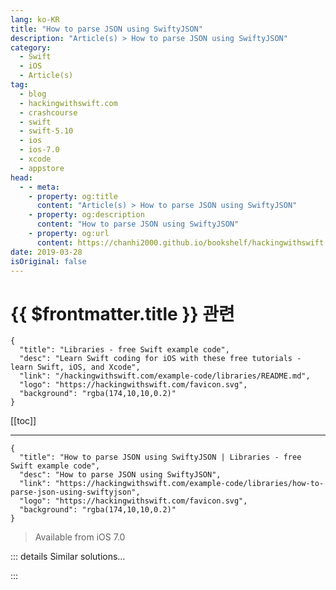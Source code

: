 ```yaml
---
lang: ko-KR
title: "How to parse JSON using SwiftyJSON"
description: "Article(s) > How to parse JSON using SwiftyJSON"
category:
  - Swift
  - iOS
  - Article(s)
tag: 
  - blog
  - hackingwithswift.com
  - crashcourse
  - swift
  - swift-5.10
  - ios
  - ios-7.0
  - xcode
  - appstore
head:
  - - meta:
    - property: og:title
      content: "Article(s) > How to parse JSON using SwiftyJSON"
    - property: og:description
      content: "How to parse JSON using SwiftyJSON"
    - property: og:url
      content: https://chanhi2000.github.io/bookshelf/hackingwithswift.com/example-code/libraries/how-to-parse-json-using-swiftyjson.html
date: 2019-03-28
isOriginal: false
---
```


# {{ $frontmatter.title }} 관련

```component VPCard
{
  "title": "Libraries - free Swift example code",
  "desc": "Learn Swift coding for iOS with these free tutorials - learn Swift, iOS, and Xcode",
  "link": "/hackingwithswift.com/example-code/libraries/README.md",
  "logo": "https://hackingwithswift.com/favicon.svg",
  "background": "rgba(174,10,10,0.2)"
}
```

[[toc]]

---

```component VPCard
{
  "title": "How to parse JSON using SwiftyJSON | Libraries - free Swift example code",
  "desc": "How to parse JSON using SwiftyJSON",
  "link": "https://hackingwithswift.com/example-code/libraries/how-to-parse-json-using-swiftyjson",
  "logo": "https://hackingwithswift.com/favicon.svg",
  "background": "rgba(174,10,10,0.2)"
}
```

> Available from iOS 7.0

<!-- TODO: 작성 -->

<!-- 
SwiftyJSON is a super-simplified JSON parsing library that gives you clearer syntax than the built-in iOS libraries (yes, even more than `JSONEncoder` from `Codable`), and is free.

You can <a href="https://github.com/SwiftyJSON/SwiftyJSON">download it from here</a> - unzip the file you downloaded, then look in its Source directory and drag <FontIcon icon="fa-brands fa-swift"/>`SwiftyJSON.swift` into your Xcode project. To use SwiftyJSON, you need to convert your JSON string into a `Data` object, then send it in for parsing. Once that's done, you simply request data in the format you want, and (here's the awesome bit) *SwiftyJSON is guaranteed to return something.*

That "something" is going to be your data, if all things are in good shape. But if you requested the wrong thing (either with a typo, or because you didn't understand your JSON structure correctly) or if the JSON has changed, SwiftyJSON will just return a default value instead.

To get you started, here is some example JSON:

```swift
let json = "{ \"people\": [{ \"firstName\": \"Paul\", \"lastName\": \"Hudson\", \"isAlive\": true }, { \"firstName\": \"Angela\", \"lastName\": \"Merkel\", \"isAlive\": true }, { \"firstName\": \"George\", \"lastName\": \"Washington\", \"isAlive\": false } ] }"
```

That contains an array of three people, each of which have a first name, a last name, and an "is alive" status. To parse that using SwiftyJSON and print out all the first names, here's the code:

```swift
if let data = json.data(using: .utf8) {
    if let json = try? JSON(data: data) {
        for item in json["people"].arrayValue {
            print(item["firstName"].stringValue)
        }
    }
}
```

It's the `arrayValue` and `stringValue` properties that do all the magic: the first one returns the array of people or an empty array if the "people" element didn't exist, and the second one returns the "firstName" property of a person, or an empty string if it wasn't set. So, no matter what happens, that code will work, which means it's easy to write and safe to run.

Sometimes JSON has quite deeply nested dictionaries, but that's OK: SwiftyJSON can navigate through multiple levels in one call, and if any one level fails you'll still get back your default value. For example, if you have JSON like this:

```swift
{  
   "metadata":{  
      "responseInfo":{  
         "status":200,
         "developerMessage":"OK",
      }
   }
}
```

You might want to check that the status code is 200 before continuing. To do that, just read the "metaData", "responseInfo" and "status" values all at once, and ask SwiftyJSON for its `intValue` - you'll either get the correct number (200) or 0 if any of those values don't exist. Like this:

```swift
if json["metadata"]["responseInfo"]["status"].intValue == 200 {
    // we're OK to parse!
}
```

-->

::: details Similar solutions…

<!--
/example-code/system/how-to-parse-json-using-jsonserialization">How to parse JSON using JSONSerialization 
/example-code/strings/how-to-parse-a-sentence-using-nslinguistictagger">How to parse a sentence using NSLinguisticTagger 
/quick-start/concurrency/how-to-download-json-from-the-internet-and-decode-it-into-any-codable-type">How to download JSON from the internet and decode it into any Codable type 
/example-code/language/how-to-format-json-using-codable-and-pretty-printing">How to format JSON using Codable and pretty printing 
/example-code/language/how-to-convert-json-into-swift-objects-using-codable">How to convert JSON into Swift objects using Codable</a>
-->

:::

